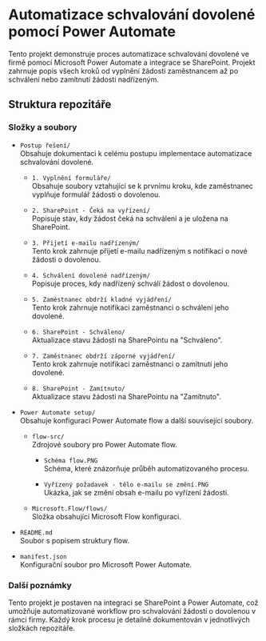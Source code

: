 # Automatizace schvalování dovolené pomocí Power Automate

Tento projekt demonstruje proces automatizace schvalování dovolené ve firmě pomocí Microsoft Power Automate a integrace se SharePoint. Projekt zahrnuje popis všech kroků od vyplnění žádosti zaměstnancem až po schválení nebo zamítnutí žádosti nadřízeným.

## Struktura repozitáře

### Složky a soubory

- `Postup řešení/`  
  Obsahuje dokumentaci k celému postupu implementace automatizace schvalování dovolené.
  
  - `1. Vyplnění formuláře/`  
    Obsahuje soubory vztahující se k prvnímu kroku, kde zaměstnanec vyplňuje formulář žádosti o dovolenou.
    
  - `2. SharePoint - Čeká na vyřízení/`  
    Popisuje stav, kdy žádost čeká na schválení a je uložena na SharePoint.
    
  - `3. Přijetí e-mailu nadřízeným/`  
    Tento krok zahrnuje přijetí e-mailu nadřízeným s notifikací o nové žádosti o dovolenou.
    
  - `4. Schválení dovolené nadřízeným/`  
    Popisuje proces, kdy nadřízený schválí žádost o dovolenou.
    
  - `5. Zaměstnanec obdrží kladné vyjádření/`  
    Tento krok zahrnuje notifikaci zaměstnanci o schválení jeho dovolené.
    
  - `6. SharePoint - Schváleno/`  
    Aktualizace stavu žádosti na SharePointu na "Schváleno".
    
  - `7. Zaměstnanec obdrží záporné vyjádření/`  
    Tento krok zahrnuje notifikaci zaměstnanci o zamítnutí jeho dovolené.
    
  - `8. SharePoint - Zamítnuto/`  
    Aktualizace stavu žádosti na SharePointu na "Zamítnuto".

- `Power Automate setup/`  
  Obsahuje konfiguraci Power Automate flow a další související soubory.

  - `flow-src/`  
    Zdrojové soubory pro Power Automate flow.
    
    - `Schéma flow.PNG`  
      Schéma, které znázorňuje průběh automatizovaného procesu.
      
    - `Vyřízený požadavek - tělo e-mailu se změní.PNG`  
      Ukázka, jak se změní obsah e-mailu po vyřízení žádosti.
    
  - `Microsoft.Flow/flows/`  
    Složka obsahující Microsoft Flow konfiguraci.

- `README.md`  
  Soubor s popisem struktury flow.

- `manifest.json`  
  Konfigurační soubor pro Microsoft Power Automate.

### Další poznámky

Tento projekt je postaven na integraci se SharePoint a Power Automate, což umožňuje automatizované workflow pro schvalování žádostí o dovolenou v rámci firmy. Každý krok procesu je detailně dokumentován v jednotlivých složkách repozitáře.
